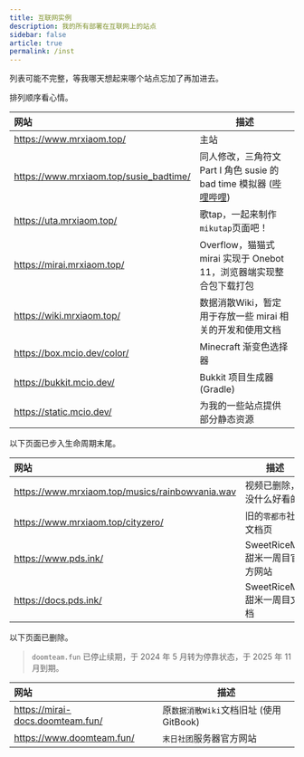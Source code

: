 ```yaml
---
title: 互联网实例
description: 我的所有部署在互联网上的站点
sidebar: false
article: true
permalink: /inst
---
```


列表可能不完整，等我哪天想起来哪个站点忘加了再加进去。

排列顺序看心情。

| 网站 | 描述 |
|:--- | ---- |
| https://www.mrxiaom.top/ | 主站 |
| https://www.mrxiaom.top/susie_badtime/ | 同人修改，三角符文 Part I 角色 susie 的 bad time 模拟器 ([哔哩哔哩]()) |
| https://uta.mrxiaom.top/ | 歌tap，一起来制作`mikutap`页面吧！ |
| https://mirai.mrxiaom.top/ | Overflow，猫猫式 mirai 实现于 Onebot 11，浏览器端实现整合包下载打包 |
| https://wiki.mrxiaom.top/ | 数据消散Wiki，暂定用于存放一些 mirai 相关的开发和使用文档 |
| https://box.mcio.dev/color/ | Minecraft 渐变色选择器 |
| https://bukkit.mcio.dev/ | Bukkit 项目生成器 (Gradle) |
| https://static.mcio.dev/ | 为我的一些站点提供部分静态资源 |

以下页面已步入生命周期末尾。

| 网站 | 描述 |
|:--- | ---- |
| https://www.mrxiaom.top/musics/rainbowvania.wav | 视频已删除，没什么好看的 |
| https://www.mrxiaom.top/cityzero/ | 旧的`零都市`社区文档页 |
| https://www.pds.ink/ | SweetRiceMC 甜米一周目官方网站 |
| https://docs.pds.ink/ | SweetRiceMC 甜米一周目文档 |

以下页面已删除。

> `doomteam.fun` 已停止续期，于 2024 年 5 月转为停靠状态，于 2025 年 11 月到期。

| 网站 | 描述 |
|:--- | ---- |
| https://mirai-docs.doomteam.fun/ | 原`数据消散Wiki`文档旧址 (使用 GitBook) |
| https://www.doomteam.fun/ | `末日社团`服务器官方网站 |
